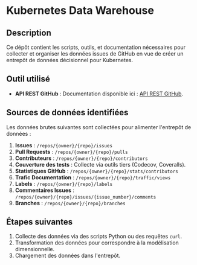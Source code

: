 # Kubernetes Data Warehouse

## Description
Ce dépôt contient les scripts, outils, et documentation nécessaires pour collecter et organiser les données issues de GitHub en vue de créer un entrepôt de données décisionnel pour Kubernetes.

## Outil utilisé
- **API REST GitHub** : Documentation disponible ici : [API REST GitHub](https://docs.github.com/fr/rest).

## Sources de données identifiées
Les données brutes suivantes sont collectées pour alimenter l'entrepôt de données :

1. **Issues** : `/repos/{owner}/{repo}/issues`
2. **Pull Requests** : `/repos/{owner}/{repo}/pulls`
3. **Contributeurs** : `/repos/{owner}/{repo}/contributors`
4. **Couverture des tests** : Collecte via outils tiers (Codecov, Coveralls).
5. **Statistiques GitHub** : `/repos/{owner}/{repo}/stats/contributors`
6. **Trafic Documentation** : `/repos/{owner}/{repo}/traffic/views`
7. **Labels** : `/repos/{owner}/{repo}/labels`
8. **Commentaires Issues** : `/repos/{owner}/{repo}/issues/{issue_number}/comments`
9. **Branches** : `/repos/{owner}/{repo}/branches`

## Étapes suivantes
1. Collecte des données via des scripts Python ou des requêtes `curl`.
2. Transformation des données pour correspondre à la modélisation dimensionnelle.
3. Chargement des données dans l'entrepôt.
